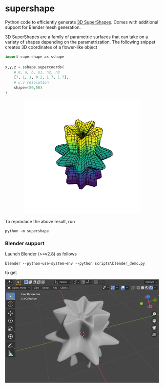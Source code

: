 # supershape
Python code to efficiently generate  [3D SuperShapes](https://en.wikipedia.org/wiki/Superformula). Comes with additional support for Blender mesh generation.

3D SuperShapes are a family of parametric surfaces that can take on a variety of shapes depending on the parametrization. The following snippet creates 3D coordinates of a flower-like object
```python
import supershape as sshape

x,y,z = sshape.supercoords(
    # m, a, b, n1, n2, n3
    [7, 1, 1, 0.2, 1.7, 1.7], 
    # u,v resolution
    shape=(50,50)
)
```

<p align="center">
  <img  src="etc/flower.png">
</p>

To reproduce the above result, run
```
python -m supershape
```

### Blender support
Launch Blender (>=v2.8) as follows
```
blender --python-use-system-env --python scripts\blender_demo.py
```
to get 
<p align="center">
  <img  src="etc/flower_blender.png">
</p>